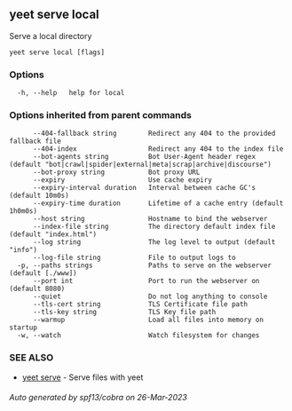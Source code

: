 ## yeet serve local

Serve a local directory

```
yeet serve local [flags]
```

### Options

```
  -h, --help   help for local
```

### Options inherited from parent commands

```
      --404-fallback string        Redirect any 404 to the provided fallback file
      --404-index                  Redirect any 404 to the index file
      --bot-agents string          Bot User-Agent header regex (default "bot|crawl|spider|external|meta|scrap|archive|discourse")
      --bot-proxy string           Bot proxy URL
      --expiry                     Use cache expiry
      --expiry-interval duration   Interval between cache GC's (default 10m0s)
      --expiry-time duration       Lifetime of a cache entry (default 1h0m0s)
      --host string                Hostname to bind the webserver
      --index-file string          The directory default index file (default "index.html")
      --log string                 The log level to output (default "info")
      --log-file string            File to output logs to
  -p, --paths strings              Paths to serve on the webserver (default [./www])
      --port int                   Port to run the webserver on (default 8080)
      --quiet                      Do not log anything to console
      --tls-cert string            TLS Certificate file path
      --tls-key string             TLS Key file path
      --warmup                     Load all files into memory on startup
  -w, --watch                      Watch filesystem for changes
```

### SEE ALSO

* [yeet serve](yeet_serve.md)	 - Serve files with yeet

###### Auto generated by spf13/cobra on 26-Mar-2023
